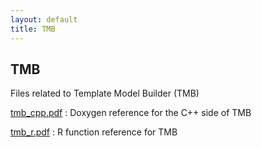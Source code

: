 ```yaml
---
layout: default
title: TMB
---
```


TMB
---
Files related to Template Model Builder (TMB)

[tmb_cpp.pdf](tmb_cpp.pdf)
: Doxygen reference for the C++ side of TMB

[tmb_r.pdf](tmb_r.pdf)
: R function reference for TMB
